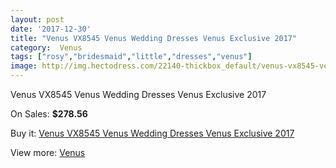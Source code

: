 ```yaml
---
layout: post
date: '2017-12-30'
title: "Venus VX8545 Venus Wedding Dresses Venus Exclusive 2017"
category:  Venus
tags: ["rosy","bridesmaid","little","dresses","venus"]
image: http://img.hectodress.com/22140-thickbox_default/venus-vx8545-venus-wedding-dresses-venus-exclusive-2012.jpg
---
```

Venus VX8545 Venus Wedding Dresses Venus Exclusive 2017

On Sales: **$278.56**
<a href="https://www.hectodress.com/-venus/10255-venus-vx8545-venus-wedding-dresses-venus-exclusive-2012.html"><amp-img layout="responsive" width="600" height="600" src="//img.hectodress.com/22140-thickbox_default/venus-vx8545-venus-wedding-dresses-venus-exclusive-2012.jpg" alt="Venus VX8545 Venus Wedding Dresses Venus Exclusive 2017 0" /></a>
<a href="https://www.hectodress.com/-venus/10255-venus-vx8545-venus-wedding-dresses-venus-exclusive-2012.html"><amp-img layout="responsive" width="600" height="600" src="//img.hectodress.com/22141-thickbox_default/venus-vx8545-venus-wedding-dresses-venus-exclusive-2012.jpg" alt="Venus VX8545 Venus Wedding Dresses Venus Exclusive 2017 1" /></a>

Buy it: [Venus VX8545 Venus Wedding Dresses Venus Exclusive 2017](https://www.hectodress.com/-venus/10255-venus-vx8545-venus-wedding-dresses-venus-exclusive-2012.html "Venus VX8545 Venus Wedding Dresses Venus Exclusive 2017")

View more: [ Venus](https://www.hectodress.com/167--venus " Venus")